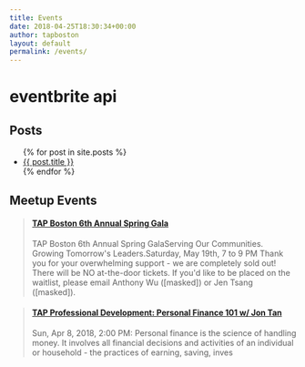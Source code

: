 ```yaml
---
title: Events
date: 2018-04-25T18:30:34+00:00
author: tapboston
layout: default
permalink: /events/
---
```


<h1>eventbrite api</h1>

<h2>Posts</h2>
<ul>
  {% for post in site.posts %}
  <li>
    <a href="{{ post.url }}">{{ post.title }}</a>
  </li>
  {% endfor %}
</ul>

<h2>Meetup Events</h2>
<blockquote class="embedly-card">
  <h4>
    <a href="https://www.meetup.com/Taiwanese-American-Professionals-Boston/events/249929016/">TAP Boston 6th Annual Spring Gala</a>
  </h4>
  <p>
    TAP Boston 6th Annual Spring GalaServing Our Communities. Growing Tomorrow's Leaders.Saturday, May 19th, 7 to 9 PM Thank you for your overwhelming support - we are completely sold out! There will be NO at-the-door tickets. If you'd like to be placed on the waitlist, please email Anthony Wu ([masked]) or Jen Tsang ([masked]).
  </p>
</blockquote>
<script async src="//cdn.embedly.com/widgets/platform.js" charset="UTF-8"></script>

<blockquote class="embedly-card">
  <h4>
    <a href="https://www.meetup.com/Taiwanese-American-Professionals-Boston/events/249328286/">TAP Professional Development: Personal Finance 101 w/ Jon Tan</a>
  </h4>
  <p>
    Sun, Apr 8, 2018, 2:00 PM: Personal finance is the science of handling money. It involves all financial decisions and activities of an individual or household - the practices of earning, saving, inves
  </p>
</blockquote>
<script async src="//cdn.embedly.com/widgets/platform.js" charset="UTF-8"></script>